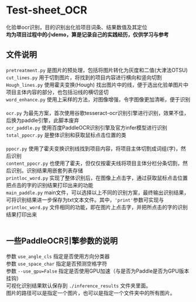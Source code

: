 # Test-sheet_OCR
化验单ocr识别，目的识别出化验项目词条、结果数值及其定位</br>
**均为项目过程中的小demo，算是记录自己的实践经历，仅供学习与参考**

## 文件说明
`pretreatment.py`   是图片的预处理，包括将图片转化为灰度和二值(大津法OTSU)</br>
`cut_lines.py`   用于切割图片，将找到的项目内容进行横向和竖向切割</br>
`Hough_lines.py`   使用霍夫变换(Hough) 找出图片中的线，便于选出化验单图片中项目主体内容的部分，也包括沿线的横切竖切</br>
`word_enhance.py`   使用上采样的方法，对图像增强，令字图像更加清晰，便于识别</br></br>
`ocr.py`   为最先方案，首次使用谷歌tesseract-ocr识别引擎进行识别，效果不佳，后换为paddle引擎，此脚本废弃</br>
`ocr_paddle.py`   使用百度PaddleOCR识别引擎及官方infer模型进行识别</br>
`total_ppocr.py`   是整体识别和获取鼠标点击位置的类</br></br>
`ppocr.py`   使用了霍夫变换识别线找到项目内容，将项目主体切割成词组(字)，然后识别</br>
`content_ppocr.py`   也使用了霍夫，但仅仅按霍夫线将项目主体分栏分条切割，然后识别。识别结果用嵌套列表存储</br>
`printloc_word.py`   实现了整体识别后，在图像上点击字，通过获取鼠标点击位置把点击的字的识别结果打印出来的功能</br>
`main_paddle.py`   main文件，可以选择以上不同的识别方案，最终输出识别结果，可将识别结果进一步保存为txt文本文件。其中，`'print'`参数可实现与 `printloc_word.py` 文件相同的功能，即在图片上点击字，并把所点击的字的识别结果打印出来</br></br>
## 一些PaddleOCR引擎参数的说明
参数 `use_angle_cls` 指定是否使用方向分类器</br>
参数 `use_space_char` 指定是否预测空格字符</br>
参数 `--use_gpu=False` 指定是否使用GPU加速（与是否为Paddle是否为GPU版本挂钩）</br>
可视化识别结果默认保存到 `./inference_results` 文件夹里面。</br>
图片的路径可以是指定一个图片，也可以是指定一个文件夹中的所有图片。</br>

